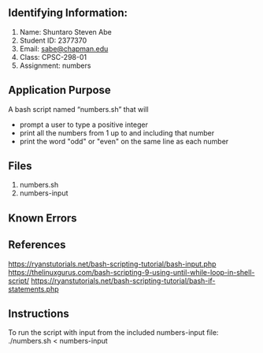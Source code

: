 ## Identifying Information: 
1. Name: Shuntaro Steven Abe
2. Student ID: 2377370
3. Email: sabe@chapman.edu
4. Class: CPSC-298-01
5. Assignment: numbers 

## Application Purpose
A bash script named “numbers.sh” that will 
- prompt a user to type a positive integer 
- print all the numbers from 1 up to and including that number 
- print the word "odd" or "even" on the same line as each number

## Files 
1. numbers.sh
2. numbers-input

## Known Errors 

## References
https://ryanstutorials.net/bash-scripting-tutorial/bash-input.php
https://thelinuxgurus.com/bash-scripting-9-using-until-while-loop-in-shell-script/
https://ryanstutorials.net/bash-scripting-tutorial/bash-if-statements.php
## Instructions
To run the script with input from the included numbers-input file:
./numbers.sh < numbers-input

